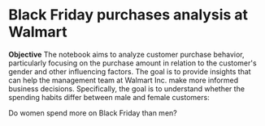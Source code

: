 # Black Friday purchases analysis at Walmart 

**Objective**
The notebook aims to analyze customer purchase behavior, particularly focusing on the purchase amount in relation to the customer's gender and other influencing factors. The goal is to provide insights that can help the management team at Walmart Inc. make more informed business decisions. Specifically, the goal is to understand whether the spending habits differ between male and female customers:

Do women spend more on Black Friday than men?

